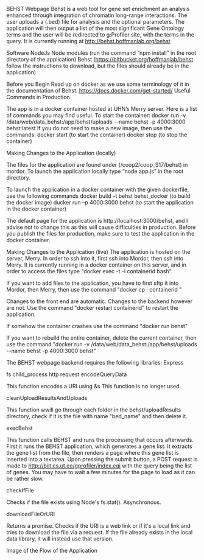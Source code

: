 BEHST Webpage
Behst is a web tool for gene set enrichment an analysis enhanced through integration of chromatin long-range interactions. The user uploads a (.bed) file for analysis and the optional parameters. The application will then output a list of the most significant Gene Ontology terms and the user will be redirected to g:Profiler site, with the terms in the query. It is currently running at http://behst.hoffmanlab.org/behst

Software
NodeJs Node modules (run the command “npm install” in the root directory of the application) Behst (https://bitbucket.org/hoffmanlab/behst follow the instructions to download, but the files should already be in the application)

Before you Begin
Read up on docker as we use some terminology of it in the documentation of Behst. https://docs.docker.com/get-started/
Useful Commands in Production

The app is in a docker container hosted at UHN’s Merry server. Here is a list of commands you may find useful.
To start the container: docker run -v /data/web/data_behst:/app/behst/uploads --name behst -p 4000:3000 behst:latest
If you do not need to make a new image, then use the commands: docker start (to start the container) docker stop (to stop the container)

Making Changes to the Application (locally)

The files for the application are found under (/coop2/coop_S17/behst) in mordor. To launch the application locally type “node app.js” in the root directory.

To launch the application in a docker container with the given dockerfile, use the following commands
docker build –t behst behst_docker (to build the docker image) ducker run –p 4000:3000 behst (to start the application in the docker container)

The default page for the application is http://localhost:3000/behst, and I advise not to change this as this will cause difficulties in production. Before you publish the files for production, make sure to test the application in the docker container.

Making Changes to the Application (live)
The application is hosted on the server, Merry. In order to ssh into it, first ssh into Mordor, then ssh into Merry. It is currently running in a docker container on this server, and in order to access the files type "docker exec -t -i containerid bash".

If you want to add files to the application, you have to first sftp it into Mordor, then Merry, then use the command "docker cp : containerid "

Changes to the front end are automatic. Changes to the backend however are not. Use the command "docker restart containerid" to restart the application.

If somehow the container crashes use the command "docker run behst"

If you want to rebuild the entire container, delete the current container, then use the command "docker run -v 
/data/web/data_behst:/app/behst/uploads --name behst -p 4000:3000 behst"

The BEHST webpage backend requires the following libraries:
Express

fs
child_process
http
request
encodeQueryData

This function encodes a URI using &s This function is no longer used.

cleanUploadResultsAndUploads

This function wwill go through each folder in the behst/uploadResults directory, check if it is the file with name "bed_name" and then delete it.

execBehst

This function calls BEHST and runs the processing that occurs afterwards. First it runs the BEHST application, which generates a gene list. It extracts the gene list from the file, then renders a page where this gene list is inserted into a textarea.
Upon pressing the submit button, a POST request is made to http://biit.cs.ut.ee/gprofiler/index.cgi with the query being the list of genes. You may have to wait a few minutes for the page to load as it can be rather slow.

checkIfFile

Checks if the file exists using Node's fs.stat(). Asynchronous.

downloadFileOrURI

Returns a promise. Checks if the URI is a web link or if it's a local link and tries to download the file via a request. If the file already exists in the local data library, it will instead use that version.

Image of the Flow of the Application
